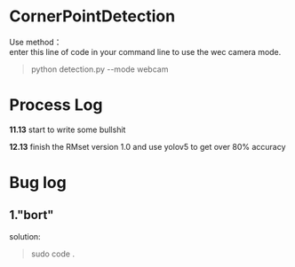 # CornerPointDetection
Use method：</br>
enter this line of code in your command line to use the wec camera mode.

> python detection.py --mode webcam

# Process Log
**11.13** start to write some bullshit

**12.13** finish the RMset version 1.0 and use yolov5 to get over 80% accuracy

# Bug log
## 1."bort"
solution: 
> sudo code .
